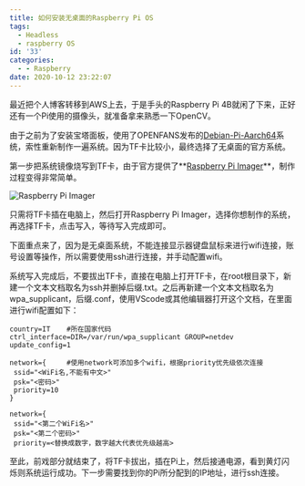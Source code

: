 ```yaml
---
title: 如何安装无桌面的Raspberry Pi OS
tags:
  - Headless
  - raspberry OS
id: '33'
categories:
  - - Raspberry
date: 2020-10-12 23:22:07
---
```


最近把个人博客转移到AWS上去，于是手头的Raspberry Pi 4B就闲了下来，正好还有一个Pi使用的摄像头，就准备拿来熟悉一下OpenCV。

由于之前为了安装宝塔面板，使用了OPENFANS发布的[Debian-Pi-Aarch64](https://gitee.com/openfans-community/Debian-Pi-Aarch64)系统，索性重新制作一遍系统。因为TF卡比较小，最终选择了无桌面的官方系统。

第一步把系统镜像烧写到TF卡，由于官方提供了**[Raspberry Pi Imager](https://www.raspberrypi.org/downloads/)**，制作过程变得非常简单。

![Raspberry Pi Imager](http://www.niceying.com/wp-content/uploads/2020/10/Raspberry-Pi-Imager.jpg)

只需将TF卡插在电脑上，然后打开Raspberry Pi Imager，选择你想制作的系统，再选择TF卡，点击写入，等待写入完成即可。

下面重点来了，因为是无桌面系统，不能连接显示器键盘鼠标来进行wifi连接，账号设置等操作，所以需要使用ssh进行连接，并手动配置wifi。

系统写入完成后，不要拔出TF卡，直接在电脑上打开TF卡，在root根目录下，新建一个文本文档取名为ssh并删掉后缀.txt。之后再新建一个文本文档取名为wpa\_supplicant，后缀.conf，使用VScode或其他编辑器打开这个文档，在里面进行wifi配置如下：

```
country=IT    #所在国家代码
ctrl_interface=DIR=/var/run/wpa_supplicant GROUP=netdev
update_config=1

network={     #使用network可添加多个wifi，根据priority优先级依次连接
 ssid="<WiFi名,不能有中文>" 
 psk="<密码>" 
 priority=10 
}
 
network={
 ssid="<第二个WiFi名>"
 psk="<第二个密码>" 
 priority=<替换成数字，数字越大代表优先级越高> 
```

至此，前戏部分就结束了，将TF卡拔出，插在Pi上，然后接通电源，看到黄灯闪烁则系统运行成功。下一步需要找到你的Pi所分配到的IP地址，进行ssh连接。